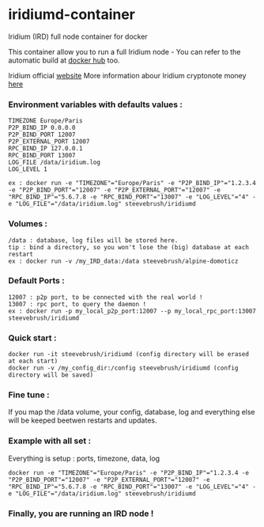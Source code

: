 # iridiumd-container
Iridium (IRD) full node container for docker

This container allow you to run a full Iridium node -
You can refer to the automatic build at [docker hub][1] too.

Iridium official [website][2]
More information abour Iridium cryptonote money [here][3]

### Environment variables with defaults values :
	
 	TIMEZONE Europe/Paris
  	P2P_BIND_IP 0.0.0.0
  	P2P_BIND_PORT 12007
  	P2P_EXTERNAL_PORT 12007
  	RPC_BIND_IP 127.0.0.1
  	RPC_BIND_PORT 13007
  	LOG_FILE /data/iridium.log
  	LOG_LEVEL 1
	
	ex : docker run -e "TIMEZONE"="Europe/Paris" -e "P2P_BIND_IP"="1.2.3.4 -e "P2P_BIND_PORT"="12007" -e "P2P_EXTERNAL_PORT"="12007" -e "RPC_BIND_IP"="5.6.7.8 -e "RPC_BIND_PORT"="13007" -e "LOG_LEVEL"="4" -e "LOG_FILE"="/data/iridium.log" steevebrush/iridiumd
	
### Volumes : 

	/data : database, log files will be stored here.
  	tip : bind a directory, so you won't lose the (big) database at each restart
	ex : docker run -v /my_IRD_data:/data steevebrush/alpine-domoticz

### Default Ports :

	12007 : p2p port, to be connected with the real world !
	13007 : rpc port, to query the daemon !
	ex : docker run -p my_local_p2p_port:12007 --p my_local_rpc_port:13007 steevebrush/iridiumd

### Quick start :
	
	docker run -it steevebrush/iridiumd (config directory will be erased at each start)
	docker run -v /my_config_dir:/config steevebrush/iridiumd (config directory will be saved)

### Fine tune :

If you map the /data volume, your config, database, log and everything else will be keeped beetwen restarts and updates.

### Example with all set :

Everything is setup : ports, timezone, data, log

	docker run -e "TIMEZONE"="Europe/Paris" -e "P2P_BIND_IP"="1.2.3.4 -e "P2P_BIND_PORT"="12007" -e "P2P_EXTERNAL_PORT"="12007" -e "RPC_BIND_IP"="5.6.7.8 -e "RPC_BIND_PORT"="13007" -e "LOG_LEVEL"="4" -e "LOG_FILE"="/data/iridium.log" steevebrush/iridiumd


### Finally, you are running an IRD node !
[1]: https://bitcointalk.org/index.php?topic=2150442.0
[2]: http://ird.cash
[3]: https://bitcointalk.org/index.php?topic=2150442.0
